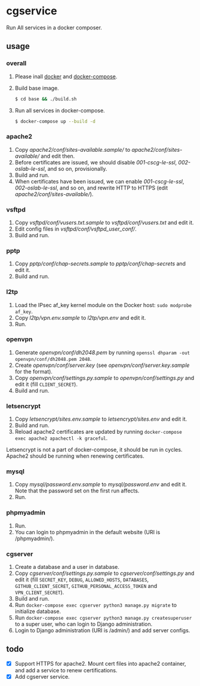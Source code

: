 # cgservice

Run All services in a docker composer.

## usage

### overall

1. Please inall [docker](https://docs.docker.com/install/linux/docker-ce/debian/) and [docker-compose](https://docs.docker.com/compose/install/#install-compose).

2. Build base image.

   ```sh
   $ cd base && ./build.sh
   ```

3. Run all services in docker-compose.

   ```sh
   $ docker-compose up --build -d
   ```

### apache2

1. Copy *apache2/conf/sites-available.sample/* to *apache2/conf/sites-available/* and edit then.
1. Before certificates are issued, we should disable *001-cscg-le-ssl*, *002-oslab-le-ssl*, and so on, provisionally.
1. Build and run.
1. When certificates have been issued, we can enable *001-cscg-le-ssl*, *002-oslab-le-ssl*, and so on, and rewrite HTTP to HTTPS (edit *apache2/conf/sites-available/*).

### vsftpd

1. Copy *vsftpd/conf/vusers.txt.sample* to *vsftpd/conf/vusers.txt* and edit it.
1. Edit config files in *vsftpd/conf/vsftpd_user_conf/*.
1. Build and run.

### pptp

1. Copy *pptp/conf/chap-secrets.sample* to *pptp/conf/chap-secrets* and edit it.
1. Build and run.

### l2tp

1. Load the IPsec af_key kernel module on the Docker host: `sudo modprobe af_key`.
1. Copy *l2tp/vpn.env.sample* to *l2tp/vpn.env* and edit it.
1. Run.

### openvpn

1. Generate *openvpn/conf/dh2048.pem* by running `openssl dhparam -out openvpn/conf/dh2048.pem 2048`.
1. Create *openvpn/conf/server.key* (see *openvpn/conf/server.key.sample* for the format).
1. Copy *openvpn/conf/settings.py.sample* to *openvpn/conf/settings.py* and edit it (fill `CLIENT_SECRET`).
1. Build and run.

### letsencrypt

1. Copy *letsencrypt/sites.env.sample* to *letsencrypt/sites.env* and edit it.
1. Build and run.
1. Reload apache2 certificates are updated by running `docker-compose exec apache2 apachectl -k graceful`.

Letsencrypt is not a part of docker-compose, it should be run in cycles. Apache2 should be running when renewing certificates.

### mysql

1. Copy *mysql/password.env.sample* to *mysql/password.env* and edit it. Note that the password set on the first run affects.
1. Run.

### phpmyadmin

1. Run.
1. You can login to phpmyadmin in the default website (URI is /phpmyadmin/).

### cgserver

1. Create a database and a user in database.
1. Copy *cgserver/conf/settings.py.sample* to *cgserver/conf/settings.py* and edit it (fill `SECRET_KEY`, `DEBUG`, `ALLOWED_HOSTS`, `DATABASES`, `GITHUB_CLIENT_SECRET`, `GITHUB_PERSONAL_ACCESS_TOKEN` and `VPN_CLIENT_SECRET`).
1. Build and run.
1. Run `docker-compose exec cgserver python3 manage.py migrate` to initialize database.
1. Run `docker-compose exec cgserver python3 manage.py createsuperuser` to a super user, who can login to Django administration.
1. Login to Django administration (URI is /admin/) and add server configs.

## todo

- [x] Support HTTPS for apache2. Mount cert files into apache2 container, and add a service to renew certifications.
- [x] Add cgserver service.
